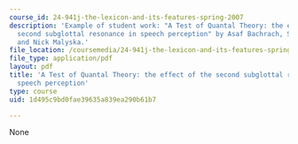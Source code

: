 ```yaml
---
course_id: 24-941j-the-lexicon-and-its-features-spring-2007
description: 'Example of student work: "A Test of Quantal Theory: the effect of the
  second subglottal resonance in speech perception" by Asaf Bachrach, Steven Lulich,
  and Nick Malyska.'
file_location: /coursemedia/24-941j-the-lexicon-and-its-features-spring-2007/1d495c9bd0fae39635a839ea290b61b7_quantal_theory.pdf
file_type: application/pdf
layout: pdf
title: 'A Test of Quantal Theory: the effect of the second subglottal resonance in
  speech perception'
type: course
uid: 1d495c9bd0fae39635a839ea290b61b7

---
```

None